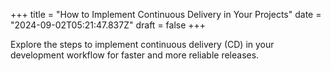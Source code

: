 +++
title = "How to Implement Continuous Delivery in Your Projects"
date = "2024-09-02T05:21:47.837Z"
draft = false
+++

  Explore the steps to implement continuous delivery (CD) in your development workflow for faster and more reliable releases.
        
